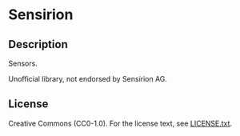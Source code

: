 # Sensirion

## Description

Sensors.

Unofficial library, not endorsed by Sensirion AG.

## License

Creative Commons (CC0-1.0). For the license text, see [LICENSE.txt](LICENSE.txt).
